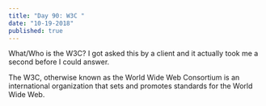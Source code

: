 ```yaml
---
title: "Day 90: W3C "
date: "10-19-2018"
published: true
---
```

What/Who is the W3C? I got asked this by a client and it actually took me a second before I could answer.

The W3C, otherwise known as the World Wide Web Consortium is an international organization that sets and promotes standards for the World Wide Web.
